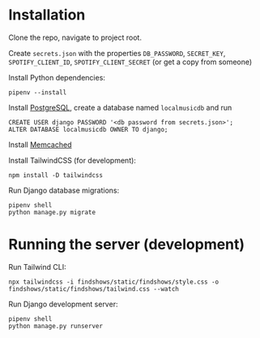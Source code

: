 # Installation

Clone the repo, navigate to project root.

Create `secrets.json` with the properties `DB_PASSWORD`, `SECRET_KEY`,
`SPOTIFY_CLIENT_ID`, `SPOTIFY_CLIENT_SECRET` (or get a copy from someone)

Install Python dependencies:
```
pipenv --install
```

Install [PostgreSQL](https://www.postgresql.org), create a database named
`localmusicdb` and run
```
CREATE USER django PASSWORD '<db password from secrets.json>';
ALTER DATABASE localmusicdb OWNER TO django;
```

Install [Memcached](https://memcached.org)

Install TailwindCSS (for development):
```
npm install -D tailwindcss
```

Run Django database migrations:
```
pipenv shell
python manage.py migrate
```

# Running the server (development)

Run Tailwind CLI:
```
npx tailwindcss -i findshows/static/findshows/style.css -o findshows/static/findshows/tailwind.css --watch
```

Run Django development server:
```
pipenv shell
python manage.py runserver
```
